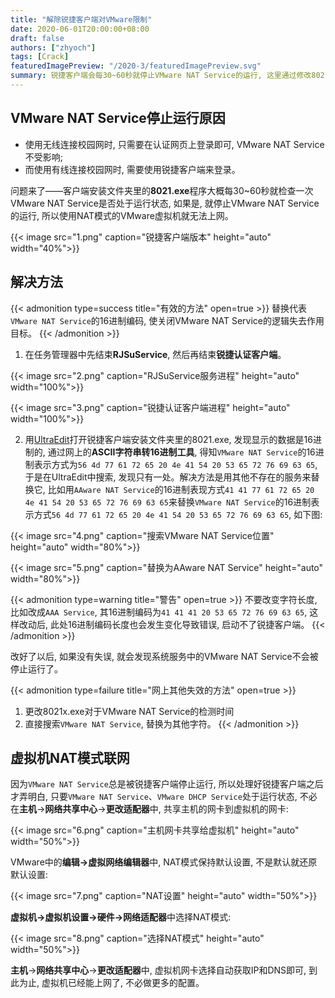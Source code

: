 ```yaml
---
title: "解除锐捷客户端对VMware限制"
date: 2020-06-01T20:00:00+08:00
draft: false
authors: ["zhyoch"]
tags: [Crack]
featuredImagePreview: "/2020-3/featuredImagePreview.svg"
summary: 锐捷客户端会每30~60秒就停止VMware NAT Service的运行, 这里通过修改8021x.exe来解除限制。
---
```


## VMware NAT Service停止运行原因

- 使用无线连接校园网时, 只需要在认证网页上登录即可, VMware NAT Service不受影响; 
- 而使用有线连接校园网时, 需要使用锐捷客户端来登录。

问题来了——客户端安装文件夹里的**8021.exe**程序大概每30~60秒就检查一次VMware NAT Service是否处于运行状态, 如果是, 就停止VMware NAT Service的运行, 所以使用NAT模式的VMware虚拟机就无法上网。

{{< image src="1.png" caption="锐捷客户端版本" height="auto" width="40%">}}

## 解决方法

{{< admonition type=success title="有效的方法" open=true >}}
替换代表`VMware NAT Service`的16进制编码, 使关闭VMware NAT Service的逻辑失去作用目标。
{{< /admonition >}}

1. 在任务管理器中先结束**RJSuService**, 然后再结束**锐捷认证客户端**。

{{< image src="2.png" caption="RJSuService服务进程" height="auto" width="100%">}}

{{< image src="3.png" caption="锐捷认证客户端进程" height="auto" width="100%">}}

2. 用[UltraEdit](https://www.ultraedit.com/downloads/ultraedit-download/)打开锐捷客户端安装文件夹里的8021.exe, 发现显示的数据是16进制的, 通过网上的**ASCII字符串转16进制工具**, 得知`VMware NAT Service`的16进制表示方式为`56 4d 77 61 72 65 20 4e 41 54 20 53 65 72 76 69 63 65`, 于是在UltraEdit中搜索, 发现只有一处。解决方法是用其他不存在的服务来替换它, 比如用`AAware NAT Service`的16进制表现方式`41 41 77 61 72 65 20 4e 41 54 20 53 65 72 76 69 63 65`来替换`VMware NAT Service`的16进制表示方式`56 4d 77 61 72 65 20 4e 41 54 20 53 65 72 76 69 63 65`, 如下图: 

{{< image src="4.png" caption="搜索VMware NAT Service位置" height="auto" width="80%">}}

{{< image src="5.png" caption="替换为AAware NAT Service" height="auto" width="80%">}}

{{< admonition type=warning title="警告" open=true >}}
不要改变字符长度, 比如改成`AAA Service`, 其16进制编码为`41 41 41 20 53 65 72 76 69 63 65`, 这样改动后, 此处16进制编码长度也会发生变化导致错误, 启动不了锐捷客户端。
{{< /admonition >}}

改好了以后, 如果没有失误, 就会发现系统服务中的VMware NAT Service不会被停止运行了。

{{< admonition type=failure title="网上其他失效的方法" open=true >}}
1. 更改8021x.exe对于VMware NAT Service的检测时间
2. 直接搜索`VMware NAT Service`, 替换为其他字符。
{{< /admonition >}}

## 虚拟机NAT模式联网

因为`VMware NAT Service`总是被锐捷客户端停止运行, 所以处理好锐捷客户端之后才弄明白, 只要`VMware NAT Service`、`VMware DHCP Service`处于运行状态, 不必在**主机**→**网络共享中心**→**更改适配器**中, 共享主机的网卡到虚拟机的网卡: 

{{< image src="6.png" caption="主机网卡共享给虚拟机" height="auto" width="50%">}}

VMware中的**编辑→虚拟网络编辑器**中, NAT模式保持默认设置, 不是默认就还原默认设置: 

{{< image src="7.png" caption="NAT设置" height="auto" width="50%">}}

**虚拟机→虚拟机设置→硬件→网络适配器**中选择NAT模式: 

{{< image src="8.png" caption="选择NAT模式" height="auto" width="50%">}}

**主机**→**网络共享中心**→**更改适配器**中, 虚拟机网卡选择自动获取IP和DNS即可, 到此为止, 虚拟机已经能上网了, 不必做更多的配置。